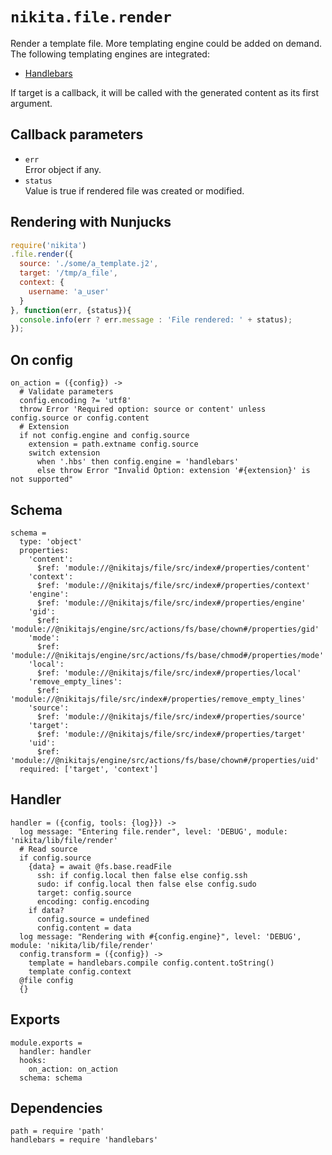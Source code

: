 
# `nikita.file.render`

Render a template file. More templating engine could be added on demand. The
following templating engines are integrated:

* [Handlebars](https://handlebarsjs.com/)

If target is a callback, it will be called with the generated content as
its first argument.   

## Callback parameters

* `err`   
  Error object if any.   
* `status`   
  Value is true if rendered file was created or modified.   

## Rendering with Nunjucks

```js
require('nikita')
.file.render({
  source: './some/a_template.j2',
  target: '/tmp/a_file',
  context: {
    username: 'a_user'
  }
}, function(err, {status}){
  console.info(err ? err.message : 'File rendered: ' + status);
});
```

## On config

    on_action = ({config}) ->
      # Validate parameters
      config.encoding ?= 'utf8'
      throw Error 'Required option: source or content' unless config.source or config.content
      # Extension
      if not config.engine and config.source
        extension = path.extname config.source
        switch extension
          when '.hbs' then config.engine = 'handlebars'
          else throw Error "Invalid Option: extension '#{extension}' is not supported"

## Schema

    schema =
      type: 'object'
      properties:
        'content':
          $ref: 'module://@nikitajs/file/src/index#/properties/content'
        'context':
          $ref: 'module://@nikitajs/file/src/index#/properties/context'
        'engine':
          $ref: 'module://@nikitajs/file/src/index#/properties/engine'
        'gid':
          $ref: 'module://@nikitajs/engine/src/actions/fs/base/chown#/properties/gid'
        'mode':
          $ref: 'module://@nikitajs/engine/src/actions/fs/base/chmod#/properties/mode'
        'local':
          $ref: 'module://@nikitajs/file/src/index#/properties/local'
        'remove_empty_lines':
          $ref: 'module://@nikitajs/file/src/index#/properties/remove_empty_lines'
        'source':
          $ref: 'module://@nikitajs/file/src/index#/properties/source'
        'target':
          $ref: 'module://@nikitajs/file/src/index#/properties/target'
        'uid':
          $ref: 'module://@nikitajs/engine/src/actions/fs/base/chown#/properties/uid'
      required: ['target', 'context']

## Handler

    handler = ({config, tools: {log}}) ->
      log message: "Entering file.render", level: 'DEBUG', module: 'nikita/lib/file/render'
      # Read source
      if config.source
        {data} = await @fs.base.readFile
          ssh: if config.local then false else config.ssh
          sudo: if config.local then false else config.sudo
          target: config.source
          encoding: config.encoding
        if data?
          config.source = undefined
          config.content = data
      log message: "Rendering with #{config.engine}", level: 'DEBUG', module: 'nikita/lib/file/render'
      config.transform = ({config}) ->
        template = handlebars.compile config.content.toString()
        template config.context
      @file config
      {}

## Exports

    module.exports =
      handler: handler
      hooks:
        on_action: on_action
      schema: schema

## Dependencies

    path = require 'path'
    handlebars = require 'handlebars'
